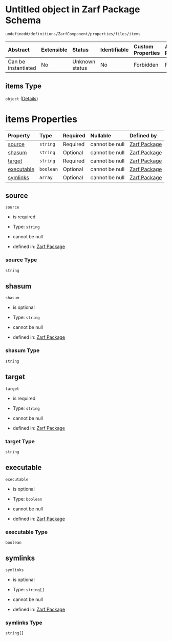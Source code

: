# Untitled object in Zarf Package Schema

```txt
undefined#/definitions/ZarfComponent/properties/files/items
```



| Abstract            | Extensible | Status         | Identifiable | Custom Properties | Additional Properties | Access Restrictions | Defined In                                                                   |
| :------------------ | :--------- | :------------- | :----------- | :---------------- | :-------------------- | :------------------ | :--------------------------------------------------------------------------- |
| Can be instantiated | No         | Unknown status | No           | Forbidden         | Forbidden             | none                | [zarf.schema.json\*](../../../build/zarf.schema.json "open original schema") |

## items Type

`object` ([Details](zarf-definitions-zarffile.md))

# items Properties

| Property                  | Type      | Required | Nullable       | Defined by                                                                                                                 |
| :------------------------ | :-------- | :------- | :------------- | :------------------------------------------------------------------------------------------------------------------------- |
| [source](#source)         | `string`  | Required | cannot be null | [Zarf Package](zarf-definitions-zarffile-properties-source.md "undefined#/definitions/ZarfFile/properties/source")         |
| [shasum](#shasum)         | `string`  | Optional | cannot be null | [Zarf Package](zarf-definitions-zarffile-properties-shasum.md "undefined#/definitions/ZarfFile/properties/shasum")         |
| [target](#target)         | `string`  | Required | cannot be null | [Zarf Package](zarf-definitions-zarffile-properties-target.md "undefined#/definitions/ZarfFile/properties/target")         |
| [executable](#executable) | `boolean` | Optional | cannot be null | [Zarf Package](zarf-definitions-zarffile-properties-executable.md "undefined#/definitions/ZarfFile/properties/executable") |
| [symlinks](#symlinks)     | `array`   | Optional | cannot be null | [Zarf Package](zarf-definitions-zarffile-properties-symlinks.md "undefined#/definitions/ZarfFile/properties/symlinks")     |

## source



`source`

*   is required

*   Type: `string`

*   cannot be null

*   defined in: [Zarf Package](zarf-definitions-zarffile-properties-source.md "undefined#/definitions/ZarfFile/properties/source")

### source Type

`string`

## shasum



`shasum`

*   is optional

*   Type: `string`

*   cannot be null

*   defined in: [Zarf Package](zarf-definitions-zarffile-properties-shasum.md "undefined#/definitions/ZarfFile/properties/shasum")

### shasum Type

`string`

## target



`target`

*   is required

*   Type: `string`

*   cannot be null

*   defined in: [Zarf Package](zarf-definitions-zarffile-properties-target.md "undefined#/definitions/ZarfFile/properties/target")

### target Type

`string`

## executable



`executable`

*   is optional

*   Type: `boolean`

*   cannot be null

*   defined in: [Zarf Package](zarf-definitions-zarffile-properties-executable.md "undefined#/definitions/ZarfFile/properties/executable")

### executable Type

`boolean`

## symlinks



`symlinks`

*   is optional

*   Type: `string[]`

*   cannot be null

*   defined in: [Zarf Package](zarf-definitions-zarffile-properties-symlinks.md "undefined#/definitions/ZarfFile/properties/symlinks")

### symlinks Type

`string[]`
